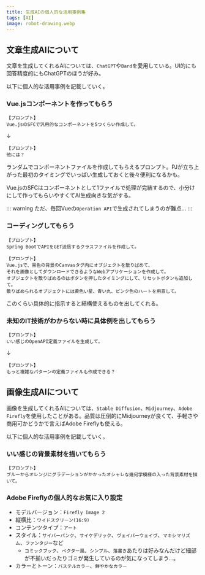 ```yaml
---
title: 生成AIの個人的な活用事例集
tags: [AI]
image: robot-drawing.webp
---
```


## 文章生成AIについて

文章を生成してくれるAIについては、`ChatGPT`や`Bard`を愛用している。UI的にも回答精度的にもChatGPTのほうが好み。

以下に個人的な活用事例を記載していく。

### Vue.jsコンポーネントを作ってもらう

```
【プロンプト】
Vue.jsのSFCで汎用的なコンポーネントを5つくらい作成して。
```

↓

```
【プロンプト】
他には？
```

ランダムでコンポーネントファイルを作成してもらえるプロンプト。PJが立ち上がった最初のタイミングでいっぱい生成しておくと後々便利になるかも。

Vue.jsのSFCはコンポーネントとして1ファイルで処理が完結するので、小分けにして作ってもらいやすくてAI生成向きな気がする。

::: warning
ただ、毎回Vueの`Operation API`で生成されてしまうのが難点…
:::


### コーディングしてもらう

```
【プロンプト】
Spring BootでAPIをGET送信するクラスファイルを作成して。
```

```
【プロンプト】
Vue.jsで、黒色の背景のCanvasタグ内にオブジェクトを散りばめて、
それを画像としてダウンロードできるようなWebアプリケーションを作成して。
オブジェクトを散りばめるのはボタンを押したタイミングにして、リセットボタンも追加して。
散りばめられるオブジェクトには黄色い星、青い丸、ピンク色のハートを用意して。
```

このくらい具体的に指示すると結構使えるものを出してくれる。


### 未知のIT技術がわからない時に具体例を出してもらう

```
【プロンプト】
いい感じのOpenAPI定義ファイルを生成して。
```

↓

```
【プロンプト】
もっと複雑なパターンの定義ファイルも作成できる？
```


## 画像生成AIについて

画像を生成してくれるAIについては、`Stable Diffusion`、`Midjourney`、`Adobe Firefly`を使用したことがある。品質は圧倒的にMidjourneyが良くて、手軽さや商用可かどうかで言えばAdobe Fireflyも使える。

以下に個人的な活用事例を記載していく。

### いい感じの背景素材を描いてもらう

```
【プロンプト】
ブルーからオレンジにグラデーションがかかったオシャレな幾何学模様の入った背景素材を描いて。
```

### Adobe Fireflyの個人的なお気に入り設定

* モデルバージョン：`Firefly Image 2`
* 縦横比：`ワイドスクリーン(16:9)`
* コンテンツタイプ：`アート`
* スタイル：`サイバーパンク`、`サイケデリック`、`ヴェイパーウェイヴ`、`マキシマリズム`、`ファンタジー`など
  * `コミックブック`、`ベクター風`、`シンプル`、`落書き`あたりは好みなんだけど細部が不揃いだったりゴミが発生しているのが気になってしまう…。
* カラーとトーン：`パステルカラー`、`鮮やかなカラー`